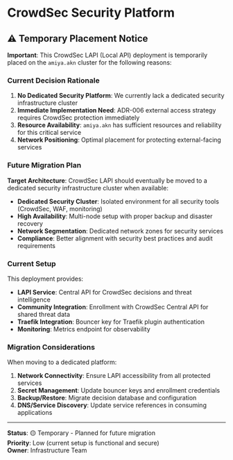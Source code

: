 # CrowdSec Security Platform

## ⚠️ Temporary Placement Notice

**Important**: This CrowdSec LAPI (Local API) deployment is temporarily placed on the `amiya.akn` cluster for the following reasons:

### Current Decision Rationale

1. **No Dedicated Security Platform**: We currently lack a dedicated security infrastructure cluster
2. **Immediate Implementation Need**: ADR-006 external access strategy requires CrowdSec protection immediately
3. **Resource Availability**: `amiya.akn` has sufficient resources and reliability for this critical service
4. **Network Positioning**: Optimal placement for protecting external-facing services

### Future Migration Plan

**Target Architecture**: CrowdSec LAPI should eventually be moved to a dedicated security infrastructure cluster when available:

* **Dedicated Security Cluster**: Isolated environment for all security tools (CrowdSec, WAF, monitoring)
* **High Availability**: Multi-node setup with proper backup and disaster recovery
* **Network Segmentation**: Dedicated network zones for security services
* **Compliance**: Better alignment with security best practices and audit requirements

### Current Setup

This deployment provides:

* **LAPI Service**: Central API for CrowdSec decisions and threat intelligence
* **Community Integration**: Enrollment with CrowdSec Central API for shared threat data
* **Traefik Integration**: Bouncer key for Traefik plugin authentication
* **Monitoring**: Metrics endpoint for observability

### Migration Considerations

When moving to a dedicated platform:

1. **Network Connectivity**: Ensure LAPI accessibility from all protected services
2. **Secret Management**: Update bouncer keys and enrollment credentials
3. **Backup/Restore**: Migrate decision database and configuration
4. **DNS/Service Discovery**: Update service references in consuming applications

***

**Status**: 🟡 Temporary - Planned for future migration\
**Priority**: Low (current setup is functional and secure)\
**Owner**: Infrastructure Team
